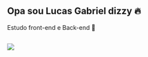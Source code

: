 ## Opa sou Lucas Gabriel dizzy 🔥

Estudo front-end e Back-end 🖤

<div>
<a href="https://github.com/LucasGB1313">
</div>

##

<div><a href="https://www.instagram.com/lucasgb13/" target="_blank"><img src="https://img.shields.io/badge/-Instagram-%23E4405F?style=for-the-badge&logo=instagram&logoColor=white"target="_blank"></a>  
</div>
